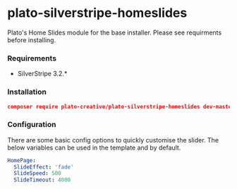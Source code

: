 # plato-silverstripe-homeslides
Plato's Home Slides module for the base installer. Please see requirments before installing.

### Requirements
+ SilverStripe 3.2.*

### Installation
```json
composer require plato-creative/plato-silverstripe-homeslides dev-master
```

### Configuration
There are some basic config options to quickly customise the slider. The below variables can be used in the template and by default.
```yaml
HomePage:
  SlideEffect: 'fade'
  SlideSpeed: 500
  SlideTimeout: 4000
```
